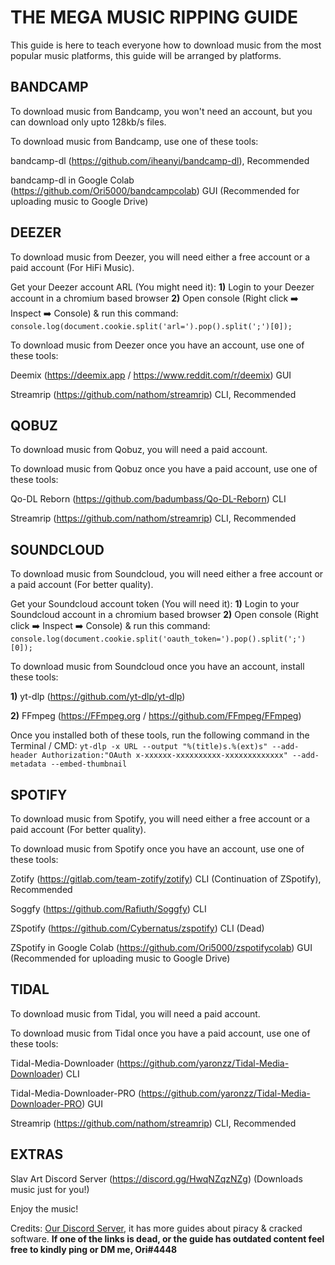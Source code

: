 # **THE MEGA MUSIC RIPPING GUIDE**

This guide is here to teach everyone how to download music from the most popular music platforms, this guide will be arranged by platforms.

## **BANDCAMP**
To download music from Bandcamp, you won't need an account, but you can download only upto 128kb/s files.

To download music from Bandcamp, use one of these tools:

bandcamp-dl (<https://github.com/iheanyi/bandcamp-dl>), Recommended

bandcamp-dl in Google Colab (<https://github.com/Ori5000/bandcampcolab>) GUI (Recommended for uploading music to Google Drive)

## **DEEZER**
To download music from Deezer, you will need either a free account or a paid account (For HiFi Music).

Get your Deezer account ARL (You might need it):
**1)** Login to your Deezer account in a chromium based browser
**2)** Open console (Right click ➡️ Inspect ➡️ Console) & run this command: `console.log(document.cookie.split('arl=').pop().split(';')[0]);`

To download music from Deezer once you have an account, use one of these tools:

Deemix (<https://deemix.app> / <https://www.reddit.com/r/deemix>) GUI

Streamrip (<https://github.com/nathom/streamrip>) CLI, Recommended

## **QOBUZ**
To download music from Qobuz, you will need a paid account.

To download music from Qobuz once you have a paid account, use one of these tools:

Qo-DL Reborn (<https://github.com/badumbass/Qo-DL-Reborn>) CLI

Streamrip (<https://github.com/nathom/streamrip>) CLI, Recommended

## **SOUNDCLOUD**
To download music from Soundcloud, you will need either a free account or a paid account (For better quality).

Get your Soundcloud account token (You will need it):
**1)** Login to your Soundcloud account in a chromium based browser
**2)** Open console (Right click ➡️ Inspect ➡️ Console) & run this command: `console.log(document.cookie.split('oauth_token=').pop().split(';')[0]);`

To download music from Soundcloud once you have an account, install these tools:

**1)** yt-dlp (<https://github.com/yt-dlp/yt-dlp>)

**2)** FFmpeg (<https://FFmpeg.org> / <https://github.com/FFmpeg/FFmpeg>)

Once you installed both of these tools, run the following command in the Terminal / CMD:
`yt-dlp -x URL --output "%(title)s.%(ext)s" --add-header Authorization:"OAuth x-xxxxxx-xxxxxxxxxx-xxxxxxxxxxxxx" --add-metadata --embed-thumbnail`

## **SPOTIFY**
To download music from Spotify, you will need either a free account or a paid account (For better quality).

To download music from Spotify once you have an account, use one of these tools:

Zotify (<https://gitlab.com/team-zotify/zotify>) CLI (Continuation of ZSpotify), Recommended

Soggfy (<https://github.com/Rafiuth/Soggfy>) CLI

ZSpotify (<https://github.com/Cybernatus/zspotify>) CLI (Dead)

ZSpotify in Google Colab (<https://github.com/Ori5000/zspotifycolab>) GUI (Recommended for uploading music to Google Drive)

## **TIDAL**
To download music from Tidal, you will need a paid account.

To download music from Tidal once you have a paid account, use one of these tools:

Tidal-Media-Downloader (<https://github.com/yaronzz/Tidal-Media-Downloader>) CLI

Tidal-Media-Downloader-PRO (<https://github.com/yaronzz/Tidal-Media-Downloader-PRO>) GUI

Streamrip (<https://github.com/nathom/streamrip>) CLI, Recommended

## **EXTRAS**
Slav Art Discord Server (<https://discord.gg/HwqNZqzNZg>) (Downloads music just for you!)

Enjoy the music!

Credits: [Our Discord Server](https://discord.gg/enMG8bXUbn), it has more guides about piracy & cracked software.
**If one of the links is dead, or the guide has outdated content feel free to kindly ping or DM me, Ori#4448**
